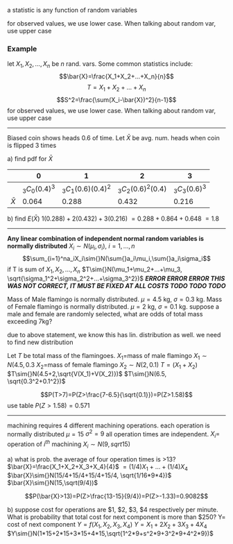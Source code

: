 a statistic is any function of random variables

for observed values, we use lower case. When talking about random var, use upper case

### Example
let $X_1,X_2,...,X_n$ be $n$ rand. vars. Some common statistics include:
$$\bar{X}=\frac{X_1+X_2+...+X_n}{n}$$
$$T=X_1+X_2+...+X_n$$
$$S^2=\frac{\sum(X_i-\bar{X})^2}{n-1}$$
for observed values, we use lower case. When talking about random var, use upper case
___
Biased coin shows heads 0.6 of time. Let $\bar{X}$ be avg. num. heads when coin is flipped 3 times

a) find pdf for $\bar{X}$

|           | 0              | 1                   | 2                   | 3              |
| --------- | -------------- | ------------------- | ------------------- | -------------- |
|           | $_3C_0(0.4)^3$ | $_3C_1(0.6)(0.4)^2$ | $_3C_2(0.6)^2(0.4)$ | $_3C_3(0.6)^3$ |
| $\bar{X}$ | $0.064$        | $0.288$             | $0.432$             | $0.216$        |
b) find $E(\bar{X})$
$1(0.288)+2(0.432)+3(0.216)$
$=0.288+0.864+0.648$
$=1.8$
___

**Any linear combination of independent normal random variables is normally distributed**
$X_i\sim{}N(\mu_i,\sigma_i)$, $i=1,...,n$
$$\sum_{i=1}^na_iX_i\sim{}N(\sum{}a_i\mu_i,\sum{}a_i\sigma_i$$
if T is sum of $X_1,X_2,...,X_n$
$T\sim{}N(\mu_1+\mu_2+...+\mu_3, \sqrt{\sigma_1^2+\sigma_2^2+...+\sigma_3^2})$ 
***ERROR ERROR ERROR THIS WAS NOT CORRECT, IT MUST BE FIXED AT ALL COSTS TODO TODO TODO***


Mass of Male flamingo is normally distributed.
$\mu=4.5$ kg, $\sigma=0.3$ kg.
Mass of Female flamingo is normally distributed.
$\mu=2$ kg, $\sigma=0.1$ kg.
suppose a male and female are randomly selected, what are odds of total mass exceeding 7kg?

due to above statement, we know this has lin. distribution as well. we need to find new distribution

Let $T$ be total mass of the flamingoes.
$X_1$=mass of male flamingo $X_1\sim{}N(4.5, 0.3$
$X_2$=mass of female flamingo $X_2\sim{}N(2,0.1)$
$T=(X_1+X_2)$
$T\sim{}N(4.5+2,\sqrt{V(X_1)+V(X_2)})$
$T\sim{}N(6.5, \sqrt{0.3^2+0.1^2})$

$$P(T>7)=P(Z>\frac{7-6.5}{\sqrt{0.1}})=P(Z>1.58)$$
use table
$P(Z>1.58)=0.571$
___
machining requires 4 different machining operations. each operation is normally distributed 
$\mu=15$
$\sigma^2=9$
all operation times are independent.
$X_i=$ operation of $i^{th}$ machining
$X_i\sim{}N(9,sqrt{15})$

a) what is prob. the average of four operation times is >13?
$\bar{X}=\frac{X_1+X_2+X_3+X_4}{4}$
$=(1/4)X_1+...+(1/4)X_4$
$\bar{X}\sim{}N(15/4+15/4+15/4+15/4, \sqrt{1/16*9*4})$
$\bar{X}\sim{}N(15,\sqrt(9/4))$

$$P(\bar{X}>13)=P(Z>\frac{13-15}{9/4})=P(Z>-1.33)=0.9082$$

b) suppose cost for operations are $1, $2, $3, $4 respectively per minute. What is probability that total cost for next component is more than $250?
Y= cost of next component
$Y=f(X_1,X_2,X_3,X_4)$
$Y=X_1+2X_2+3X_3+4X_4$
$Y\sim{}N(1*15+2*15+3*15+4*15,\sqrt{1^2*9+s^2*9+3^2*9+4^2*9})$

